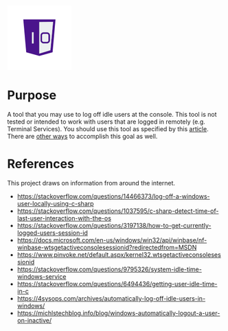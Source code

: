 ![One-Off Coder Logo](logo.png "One-Off Coder")

# Purpose

A tool that you may use to log off idle users at the console. This tool is not tested or intended
to work with users that are logged in remotely (e.g. Terminal Services). You should
use this tool as specified by this [article](https://4sysops.com/archives/automatically-log-off-idle-users-in-windows/).
There are [other ways](https://michlstechblog.info/blog/windows-automatically-logout-a-user-on-inactive/) to accomplish this goal as well.


# References

This project draws on information from around the internet.

* https://stackoverflow.com/questions/14466373/log-off-a-windows-user-locally-using-c-sharp
* https://stackoverflow.com/questions/1037595/c-sharp-detect-time-of-last-user-interaction-with-the-os
* https://stackoverflow.com/questions/3197138/how-to-get-currently-logged-users-session-id
* https://docs.microsoft.com/en-us/windows/win32/api/winbase/nf-winbase-wtsgetactiveconsolesessionid?redirectedfrom=MSDN
* https://www.pinvoke.net/default.aspx/kernel32.wtsgetactiveconsolesessionid
* https://stackoverflow.com/questions/9795326/system-idle-time-windows-service
* https://stackoverflow.com/questions/6494436/getting-user-idle-time-in-c
* https://4sysops.com/archives/automatically-log-off-idle-users-in-windows/
* https://michlstechblog.info/blog/windows-automatically-logout-a-user-on-inactive/